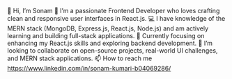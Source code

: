 👋 Hi, I’m Sonam
👀 I’m a passionate Frontend Developer who loves crafting clean and responsive user interfaces in React.js.
💻 I have knowledge of the MERN stack (MongoDB, Express.js, React.js, Node.js) and am actively learning and building full-stack applications.
🌱 Currently focusing on enhancing my React.js skills and exploring backend development.
💞️ I’m looking to collaborate on open-source projects, real-world UI challenges, and MERN stack applications. 
📫 How to reach me https://www.linkedin.com/in/sonam-kumari-b04069286/
  
